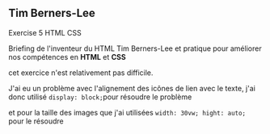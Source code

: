 ## Tim Berners-Lee

Exercise 5 HTML CSS 

Briefing de l'inventeur du HTML Tim Berners-Lee et pratique pour améliorer nos compétences en **HTML** et **CSS**

cet exercice n'est relativement pas difficile.

J'ai eu un problème avec l'alignement des icônes de lien avec le texte, j'ai donc utilisé ``` display: block; ```pour résoudre le problème

et pour la taille des images que j'ai utilisées ```width: 30vw; hight: auto; ```pour le résoudre
